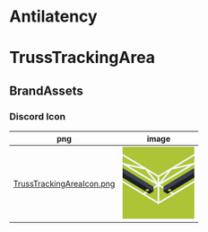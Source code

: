 # Antilatency
# TrussTrackingArea
## BrandAssets

### Discord Icon
png | image
--- | --- 
[TrussTrackingAreaIcon.png](TrussTrackingAreaIcon.png) | <img src="TrussTrackingAreaIcon.png" width="128px"/>
